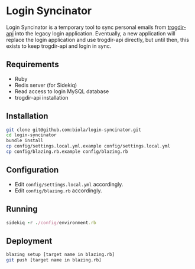 Login Syncinator
=================

Login Syncinator is a temporary tool to sync personal emails from [trogdir-api](https://github.com/biola/trogdir-api) into the legacy login application.
Eventually, a new application will replace the login application and use trogdir-api directly, but until then, this exists to keep trogdir-api and login in sync.

Requirements
------------
- Ruby
- Redis server (for Sidekiq)
- Read access to login MySQL database
- trogdir-api installation

Installation
------------
```bash
git clone git@github.com:biola/login-syncinator.git
cd login-syncinator
bundle install
cp config/settings.local.yml.example config/settings.local.yml
cp config/blazing.rb.example config/blazing.rb
```

Configuration
-------------
- Edit `config/settings.local.yml` accordingly.
- Edit `config/blazing.rb` accordingly.

Running
-------

```ruby
sidekiq -r ./config/environment.rb
```

Deployment
----------
```bash
blazing setup [target name in blazing.rb]
git push [target name in blazing.rb]
```
